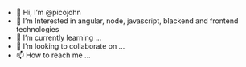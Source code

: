 - 👋 Hi, I’m @picojohn
- 👀 I’m Interested in angular, node, javascript, blackend and frontend technologies
- 🌱 I’m currently learning ...
- 💞️ I’m looking to collaborate on ...
- 📫 How to reach me ...

<!---
picojohn/picojohn is a ✨ special ✨ repository because its `README.md` (this file) appears on your GitHub profile.
You can click the Preview link to take a look at your changes.
--->
